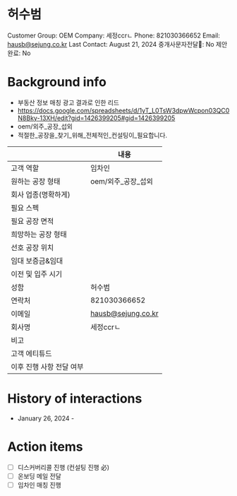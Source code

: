 # 허수범

Customer Group: OEM
Company: 세정ccrㄴ
Phone: 821030366652
Email: hausb@sejung.co.kr
Last Contact: August 21, 2024
중개사문자전달📩: No
제안 완료: No

# Background info

- 부동산 정보 매칭 광고 결과로 인한 리드
- https://docs.google.com/spreadsheets/d/1yT_L0TsW3dpwWcpon03QC0N8Bky-13XH/edit?gid=1426399205#gid=1426399205
- oem/외주_공장_섭외
- 적절한_공장을_찾기_위해_전체적인_컨설팅이_필요합니다.

|  | 내용 |
| --- | --- |
| 고객 역할 | 임차인 |
| 원하는 공장 형태 | oem/외주_공장_섭외 |
| 회사 업종(명확하게) |  |
| 필요 스펙 |  |
| 필요 공장 면적 |  |
| 희망하는 공장 형태 |  |
| 선호 공장 위치 |  |
| 임대 보증금&임대 |  |
| 이전 및 입주 시기  |  |
| 성함 | 허수범 |
| 연락처 | 821030366652 |
| 이메일 | [hausb@sejung.co.kr](mailto:hausb@sejung.co.kr) |
| 회사명 | 세정ccrㄴ |
| 비고 |  |
| 고객 에티튜드 |  |
| 이후 진행 사항 전달 여부 |  |

# History of interactions

- January 26, 2024 -

# Action items

- [ ]  디스커버리콜 진행 (컨설팅 진행 必)
- [ ]  온보딩 메일 전달
- [ ]  임차인 매칭 진행